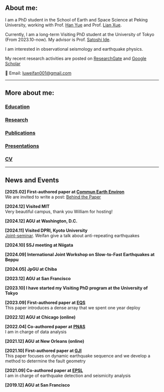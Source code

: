 ## About me:

 I am a PhD student in the School of Earth and Space Science at Peking University, working with Prof. [Han Yue](http://geophy.pku.edu.cn/pubtphp/yuehan/english/) and Prof. [Lian Xue](http://geophy.pku.edu.cn/people/xuelian/).  
 
Currently, I am a long-term Visiting PhD student at the University of Tokyo (From 2023.10-now). My advisor is Prof. [Satoshi Ide](https://www.s.u-tokyo.ac.jp/en/people/ide_satoshi/).
 
I am interested in observational seismology and earthquake physics. 

 My recent research activities are posted on [ResearchGate](https://www.researchgate.net/profile/Weifan-Lu-2) and [Google Scholar](https://scholar.google.com/citations?user=LBrFx5gAAAAJ&hl=en)
 
 📧 Email: [luweifan001@gmail.com](mailto:luweifan001@gmail.com)  



* * *
## More about me:  

### [Education](./education.html)  
### [Research](./research.html)  
### [Publications](./publications.html)  
### [Presentations](./presentations.html)  
### [CV]([https://drive.google.com/file/d/1RcO-Df8X7edACN0j6V6ozt0jSKfo8_SI/view?usp=drive_link](https://drive.google.com/file/d/17ScwUwI_Ry3lanT1lRuH2gtTJYCxF-KX/view?pli=1))  
* * *
## News and Events  

**[2025.02] First-authored paper at [Commun Earth Environ](https://www.nature.com/articles/s43247-025-02138-y#citeas)**\
We are invited to write a post: [Behind the Paper](https://communities.springernature.com/posts/unraveling-the-cascading-rupture-of-northern-california-earthquakes)

**[2024.12] Visited MIT**  
Very beautiful campus, thank you William for hosting!

**[2024.12] AGU at Washington, D.C.** 

**[2024.11] Visited DPRI, Kyoto University**  
[Joint-seminar](https://eqhz.dpri.kyoto-u.ac.jp/topics/seminars/%E6%9D%B1%E5%A4%A7%E7%90%86%E4%BA%95%E5%87%BA%E7%A0%94%E3%81%A8%E3%81%AE%E5%90%88%E5%90%8C%E3%82%BB%E3%83%9F%E3%83%8A%E3%83%BC20241111.html#en). Weifan give a talk about anti-repeating earthquakes

**[2024.10] SSJ meeting at Niigata**  

**[2024.09] International Joint Workshop on Slow-to-Fast Earthquakes at Beppu**

**[2024.05] JpGU at Chiba** 

**[2023.12] AGU at San Francisco** 

**[2023.10] I have started my Visiting PhD program at the University of Tokyo** 

**[2023.09] First-authored paper at [EQS](https://www.equsci.org.cn/article/doi/10.1016/j.eqs.2023.11.001)**\
This paper introduces a dense array that we spent one year deploy

**[2022.12] AGU at Chicago (online)**

**[2022.04] Co-authored paper at [PNAS](https://www.pnas.org/doi/10.1073/pnas.2116445119)**\
I am in charge of data analysis

**[2021.12] AGU at New Orleans (online)**

**[2021.10] First-authored paper at [GJI](https://academic.oup.com/gji/article/228/3/1763/6413993?login=true)**\
This paper focuses on dynamic earthquake sequence and we develop a method to determine the fault geometry

**[2021.09] Co-authored paper at [EPSL](https://www.sciencedirect.com/science/article/pii/S0012821X21003216?via%3Dihub)**\
I am in charge of earthquake detection and seismicity analysis

**[2019.12] AGU at San Francisco**

